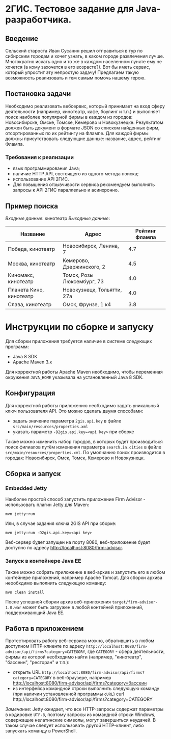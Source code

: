 # 2ГИС. Тестовое задание для Java-разработчика.

## Введение
Сельский староста Иван Сусанин решил отправиться в тур по сибирским городам и хочет узнать, в каком городе развлечения лучше. Многократно искать одно и то же в каждом населенном пункте ему не хочется (а кому захочется в его возрасте?). Вот бы иметь сервис, который упростит эту непростую задачу! Предлагаем такую возможность реализовать и тем самым помочь нашему герою.

## Постановка задачи
Необходимо реализовать веб­сервис, который принимает на вход сферу деятельности (например, кинотеатр, кафе, боулинг и т.п.) и выполняет поиск наиболее популярной фирмы в каждом из городов: Новосибирске, Омске, Томске, Кемерово и Новокузнецке. Результатом должен быть документ в формате JSON со списком найденных фирм, отсортированных по их рейтингу на Флампе. Для каждой фирмы должны присутствовать следующие данные: название, адрес, рейтинг Флампа.

### Требования к реализации

- язык программирования Java;
- наличие HTTP API, состоящего из одного метода поиска;
- использование API 2ГИС.
- Для повышения отзывчивости сервиса рекомендуем выполнять запросы к API 2ГИС параллельно и асинхронно.

## Пример поиска
_Входные данные_: кинотеатр
_Выходные данные_:

| Название | Адрес | Рейтинг Флампа |
| --- | --- | --- |
| Победа, кинотеатр | Новосибирск, Ленина, 7 | 4.7 |
| Москва, кинотеатр | Кемерово, Дзержинского, 2 | 4.5 |
| Киномакс, кинотеатр | Томск, Розы Люксембург, 73 | 4.0 |
| Планета Кино, кинотеатр | Новокузнецк, Тольятти, 27а | 4.0 |
| Слава, кинотеатр | Омск, Фрунзе, 1 к4 | 3.8 |

# Инструкции по сборке и запуску

Для сборки приложения требуется наличие в системе следующих программ:
- Java 8 SDK
- Apache Maven 3.x

Для корректной работы Apache Maven необходимо, чтобы переменная окружения `JAVA_HOME` указывала на установленный Java 8 SDK.

## Конфигурация
Для корректной работы приложению необходимо задать уникальный ключ пользователя API. Это можно сделать двумя способами:
- задать значение параметра `2gis.api.key` в файле `src/main/resources/properties.xml`
- указать параметр `-D2gis.api.key=<api key>` при сборке

Также можно изменить набор городов, в которых будет производиться поиск филиалов путём изменения параметра `search.in.cities` в файле `src/main/resources/properties.xml`.
По умолчанию поиск производится в городах: Новосибирск, Омск, Томск, Кемерово и Новокузнецк.

## Сборка и запуск
### Embedded Jetty
Наиболее простой способ запустить приложение Firm Advisor - использовать плагин Jetty для Maven:

	mvn jetty:run

Или, в случае задания ключа 2GIS API при сборке:

	mvn jetty:run -D2gis.api.key=<api key>

Веб-сервер будет запущен на порту 8080, веб-приложение будет доступно по адресу <http://localhost:8080/firm-advisor>.

### Запуск в контейнере Java EE
Также можно собрать приложение в веб-архив и запустить его в любом контейнере приложений, например Apache Tomcat.
Для сборки архива неообхдимо выполнить следующую команду:

	mvn clean install

После успешной сборки архив веб-приложения `target/firm-advisor-1.0.war` может быть загружен в любой контейней приложений, поддерживающий Java EE.

## Работа в приложением	
Протестировать работу веб-сервиса можно, обратившить в любом доступном HTTP-клиенте по адресу `http://localhost:8080/firm-advisor/api/firms?category=CATEGORY`, где `CATEGORY` - сфера деятельности, фирмы из которой необходимо найти (например, "кинотеатр", "бассеин", "ресторан" и т.п.):
- открыть URL `http://localhost:8080/firm-advisor/api/firms?category=CATEGORY` в веб-браузере, например <http://localhost:8080/firm-advisor/api/firms?category=бассеин>
- из интерфейса командной строки выполнить следующую команду (при наличии установленной программы `cURL`)
		curl http://localhost:8080/firm-advisor/api/firms?category=CATEGORY
		
*Замечание*: Jetty ожидает, что все HTTP-запросы содержат параметры в кодировке `UTF-8`, поэтому запросы из командной строки Windows, содержащие нелатинские символы, могут завершиться неудачей. В таком случае следует использовать другой HTTP-клиент, либо запускать команду в PowerShell.
